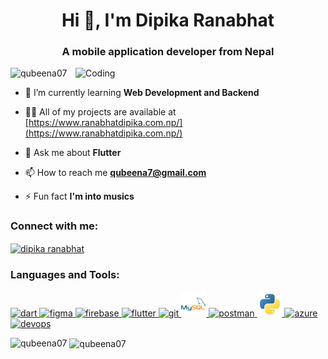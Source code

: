 <h1 align="center">Hi 👋, I'm Dipika Ranabhat</h1>
<h3 align="center">A mobile application developer from Nepal</h3>
<img align="right" alt="Coding" width="400" src="https://cdnb.artstation.com/p/assets/images/images/028/991/999/original/anna-havrylyukh-.gif?1596125112">

<p align="left"> <img src="https://komarev.com/ghpvc/?username=qubeena07&label=Profile%20views&color=0e75b6&style=flat" alt="qubeena07" /> </p>

- 🌱 I’m currently learning **Web Development and Backend**

- 👨‍💻 All of my projects are available at [https://www.ranabhatdipika.com.np/](https://www.ranabhatdipika.com.np/)

- 💬 Ask me about **Flutter**

- 📫 How to reach me **qubeena7@gmail.com**

- ⚡ Fun fact **I'm into musics**

<h3 align="left">Connect with me:</h3>
<p align="left">
<a href="https://linkedin.com/in/dipika ranabhat" target="blank"><img align="center" src="https://raw.githubusercontent.com/rahuldkjain/github-profile-readme-generator/master/src/images/icons/Social/linked-in-alt.svg" alt="dipika ranabhat" height="30" width="40" /></a>
</p>

<h3 align="left">Languages and Tools:</h3>
<p align="left"> <a href="https://dart.dev" target="_blank" rel="noreferrer"> <img src="https://www.vectorlogo.zone/logos/dartlang/dartlang-icon.svg" alt="dart" width="40" height="40"/> </a> <a href="https://www.figma.com/" target="_blank" rel="noreferrer"> <img src="https://www.vectorlogo.zone/logos/figma/figma-icon.svg" alt="figma" width="40" height="40"/> </a> <a href="https://firebase.google.com/" target="_blank" rel="noreferrer"> <img src="https://www.vectorlogo.zone/logos/firebase/firebase-icon.svg" alt="firebase" width="40" height="40"/> </a> <a href="https://flutter.dev" target="_blank" rel="noreferrer"> <img src="https://www.vectorlogo.zone/logos/flutterio/flutterio-icon.svg" alt="flutter" width="40" height="40"/> </a> <a href="https://git-scm.com/" target="_blank" rel="noreferrer"> <img src="https://www.vectorlogo.zone/logos/git-scm/git-scm-icon.svg" alt="git" width="40" height="40"/> </a> <a href="https://www.mysql.com/" target="_blank" rel="noreferrer"> <img src="https://raw.githubusercontent.com/devicons/devicon/master/icons/mysql/mysql-original-wordmark.svg" alt="mysql" width="40" height="40"/> </a> <a href="https://postman.com" target="_blank" rel="noreferrer"> <img src="https://www.vectorlogo.zone/logos/getpostman/getpostman-icon.svg" alt="postman" width="40" height="40"/> </a> <a href="https://www.python.org" target="_blank" rel="noreferrer"> <img src="https://raw.githubusercontent.com/devicons/devicon/master/icons/python/python-original.svg" alt="python" width="40" height="40"/> </a> 

<a href="https://azure.microsoft.com/" target="_blank" rel="noreferrer">
    <img src="INSERT_AZURE_ICON_URL_HERE" alt="azure" width="40" height="40"/>
  </a>
  <a href="https://azure.microsoft.com/en-us/services/devops/" target="_blank" rel="noreferrer">
    <img src="INSERT_DEVOPS_ICON_URL_HERE" alt="devops" width="40" height="40"/>
  </a></p>

<p><img align="left" src="https://github-readme-stats.vercel.app/api/top-langs?username=qubeena07&show_icons=true&locale=en&layout=compact" alt="qubeena07" /></p>

<p>&nbsp;<img align="center" src="https://github-readme-stats.vercel.app/api?username=qubeena07&show_icons=true&locale=en" alt="qubeena07" /></p>
